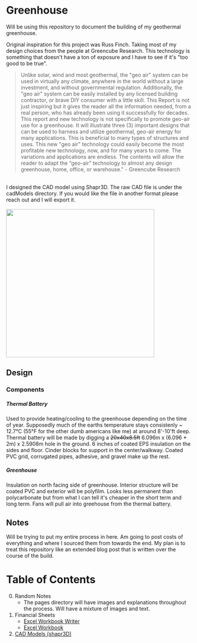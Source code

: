 # Greenhouse

Will be using this repository to document the building of my geothermal greenhouse.

Original inspiration for this project was Russ Finch. Taking most of my design choices from the people at Greencube Research. This technology is something that doesn't have a ton of exposure and I have to see if it's "too good to be true".



> Unlike solar, wind and most geothermal, the "geo air" system can be used in virtually any climate, anywhere in the world without a large investment, and without governmental regulation. Additionally, the "geo air" system can be easily installed by any licensed building contractor, or brave DIY consumer with a little skill.
> This Report is not just inspiring but it gives the reader all the information needed, from a real person, who has already been using it successfully for decades.
> This report and new technology is not specifically to promote geo-air use for a greenhouse. It will illustrate three (3) important designs that can be used to harness and utilize geothermal, geo-air energy for many applications. This is beneficial to many types of structures and uses.
> This new "geo air" technology could easily become the most profitable new technology, now, and for many years to come. The variations and applications are endless.
> The contents will allow the reader to adapt the “geo-air” technology to almost any design greenhouse, home, office, or warehouse." - Greencube Research


\
I designed the CAD model using Shapr3D. The raw CAD file is under the cadModels directory. If you would like the file in another format please reach out and I will export it.\
\
<img src="images/cad.gif?raw=true" width="400px">


 Design
------------

### Components

##### Thermal Battery

Used to provide heating/cooling to the greenhouse depending on the time of year. Supposedly much of the earths temperature stays consistenly ~ 12.7°C (55°F for the other dumb americans like me) at around 8'-10'ft deep. Thermal battery will be made by digging a ~~20x40x8.5ft~~ 6.096m x (6.096 * 2m) x 2.5908m hole in the ground. 6 inches of coated EPS insulation on the sides and floor. Cinder blocks for support in the center/walkway. Coated PVC grid, corrugated pipes, adhesive, and gravel make up the rest. 


##### Greenhouse

Insulation on north facing side of greenhouse. Interior structure will be coated PVC and exterior will be polyfilm. Looks less permanent than polycarbonate but from what I can tell it's cheaper in the short term and long term. Fans will pull air into greehouse from the thermal battery.


Notes
-------------------
Will be trying to put my entire process in here. Am going to post costs of everything and where I sourced them from towards the end. My plan is to treat this repository like an extended blog post that is written over the course of the build.





__Table of Contents__
====================
0. Random Notes
	* The pages directory will have images and explanations throughout the process. Will have a mixture of images and text. 
2. Financial Sheets
	* [Excel Workbook Writer](./xlsxWriter/materials_costs_sources.py)
	* [Excel Workbook](./excelWorkbook/Material_Cost_Source.xlsx)
3. [CAD Models (shapr3D)](./cadModels/Greenhouse.shapr)









